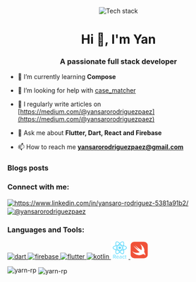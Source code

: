 <p align="center">
  <img src="https://user-images.githubusercontent.com/61998848/207602936-8912b6f1-6304-4733-ad2b-bd7404d30aaa.PNG" alt="Tech stack"/>
</p>
<h1 align="center">Hi 👋, I'm Yan</h1>
<h3 align="center">A passionate full stack developer</h3>


- 🌱 I’m currently learning **Compose**

- 🤝 I’m looking for help with [case_matcher](https://github.com/yarn-rp/case_matcher)

- 📝 I regularly write articles on [https://medium.com/@yansarorodriguezpaez](https://medium.com/@yansarorodriguezpaez)

- 💬 Ask me about **Flutter, Dart, React and Firebase**

- 📫 How to reach me **yansarorodriguezpaez@gmail.com**

### Blogs posts
<!-- BLOG-POST-LIST:START -->
<!-- BLOG-POST-LIST:END -->

<h3 align="left">Connect with me:</h3>
<p align="left">
<a href="https://linkedin.com/in/yansaro-rodriguez-5381a91b2/" target="blank"><img align="center" src="https://raw.githubusercontent.com/rahuldkjain/github-profile-readme-generator/master/src/images/icons/Social/linked-in-alt.svg" alt="https://www.linkedin.com/in/yansaro-rodriguez-5381a91b2/" height="30" width="40" /></a>
<a href="https://medium.com/@yansarorodriguezpaez" target="blank"><img align="center" src="https://raw.githubusercontent.com/rahuldkjain/github-profile-readme-generator/master/src/images/icons/Social/medium.svg" alt="@yansarorodriguezpaez" height="30" width="40" /></a>
</p>

<h3 align="left">Languages and Tools:</h3>
<p align="left"> <a href="https://dart.dev" target="_blank" rel="noreferrer"> <img src="https://www.vectorlogo.zone/logos/dartlang/dartlang-icon.svg" alt="dart" width="40" height="40"/> </a> <a href="https://firebase.google.com/" target="_blank" rel="noreferrer"> <img src="https://www.vectorlogo.zone/logos/firebase/firebase-icon.svg" alt="firebase" width="40" height="40"/> </a> <a href="https://flutter.dev" target="_blank" rel="noreferrer"> <img src="https://www.vectorlogo.zone/logos/flutterio/flutterio-icon.svg" alt="flutter" width="40" height="40"/> </a> <a href="https://kotlinlang.org" target="_blank" rel="noreferrer"> <img src="https://www.vectorlogo.zone/logos/kotlinlang/kotlinlang-icon.svg" alt="kotlin" width="40" height="40"/> </a> <a href="https://reactjs.org/" target="_blank" rel="noreferrer"> <img src="https://raw.githubusercontent.com/devicons/devicon/master/icons/react/react-original-wordmark.svg" alt="react" width="40" height="40"/> </a> <a href="https://developer.apple.com/swift/" target="_blank" rel="noreferrer"> <img src="https://raw.githubusercontent.com/devicons/devicon/master/icons/swift/swift-original.svg" alt="swift" width="40" height="40"/> </a> </p>

<p><img align="left" src="https://github-readme-stats.vercel.app/api/top-langs?username=yarn-rp&show_icons=true&locale=en&layout=compact" alt="yarn-rp" /></p>

<p>&nbsp;<img align="center" src="https://github-readme-stats.vercel.app/api?username=yarn-rp&show_icons=true&locale=en" alt="yarn-rp" /></p>

